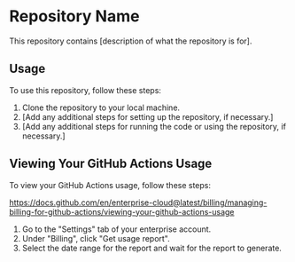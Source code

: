 # Repository Name

This repository contains [description of what the repository is for].

## Usage

To use this repository, follow these steps:

1. Clone the repository to your local machine.
2. [Add any additional steps for setting up the repository, if necessary.]
3. [Add any additional steps for running the code or using the repository, if necessary.]

## Viewing Your GitHub Actions Usage

To view your GitHub Actions usage, follow these steps:

https://docs.github.com/en/enterprise-cloud@latest/billing/managing-billing-for-github-actions/viewing-your-github-actions-usage

1. Go to the "Settings" tab of your enterprise account.
2. Under "Billing", click "Get usage report".
3. Select the date range for the report and wait for the report to generate.


